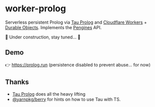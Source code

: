 # worker-prolog

Serverless persistent Prolog via [Tau Prolog](http://www.tau-prolog.org/) and [Cloudflare Workers](https://developers.cloudflare.com/workers/) + [Durable Objects](https://developers.cloudflare.com/workers/runtime-apis/durable-objects/). Implements the [Pengines](https://pengines.swi-prolog.org/docs/index.html) API.

🚧 Under construction, stay tuned... 🚧 

## Demo

👉 https://prolog.run (persistence disabled to prevent abuse... for now)

## Thanks

- [Tau Prolog](http://www.tau-prolog.org/) does all the heavy lifting
- [@yarnpkg/berry](https://github.com/yarnpkg/berry/tree/master/packages/plugin-constraints/sources) for hints on how to use Tau with TS.
